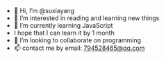 - 👋 Hi, I’m @suxiayang
- 👀 I’m interested in reading and learning new things
- 🌱 I’m currently learning JavaScript
- I hope that I can learn it by 1 month
- 💞️ I’m looking to collaborate on programming
- 📫 contact me by email: 794528465@qq.com

<!---
suxiayang/suxiayang is a ✨ special ✨ repository because its `README.md` (this file) appears on your GitHub profile.
You can click the Preview link to take a look at your changes.
--->
